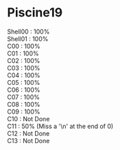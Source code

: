 # Piscine19

Shell00 : 100% <br />
Shell01 : 100% <br />
C00 : 100% <br />
C01 : 100% <br />
C02 : 100% <br />
C03 : 100% <br />
C04 : 100% <br />
C05 : 100% <br />
C06 : 100% <br />
C07 : 100% <br />
C08 : 100% <br />
C09 : 100% <br />
C10 : Not Done <br />
C11 : 50% (Miss a '\n' at the end of 0) <br />
C12 : Not Done <br />
C13 : Not Done <br />
